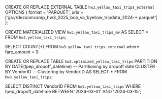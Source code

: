 CREATE OR REPLACE EXTERNAL TABLE `hw3.yellow_taxi_trips_external`
OPTIONS (
    format = 'PARQUET',
    uris = ['gs://dezoomcamp_hw3_2025_bob_va_1/yellow_tripdata_2024-*.parquet']
);

CREATE MATERIALIZED VIEW `hw3.yellow_taxi_trips_mv`
AS
SELECT * FROM `hw3.yellow_taxi_trips`;

SELECT COUNT(*)
FROM `hw3.yellow_taxi_trips_external`
where fare_amount = 0

CREATE OR REPLACE TABLE `hw3.optimized_yellow_taxi_trips`
PARTITION BY DATE(tpep_dropoff_datetime)  -- Partitioning by dropoff date
CLUSTER BY VendorID                       -- Clustering by VendorID
AS
SELECT *
FROM `hw3.yellow_taxi_trips`;

SELECT DISTINCT VendorID
FROM `hw3.yellow_taxi_trips`
WHERE tpep_dropoff_datetime BETWEEN '2024-03-01' AND '2024-03-15';

